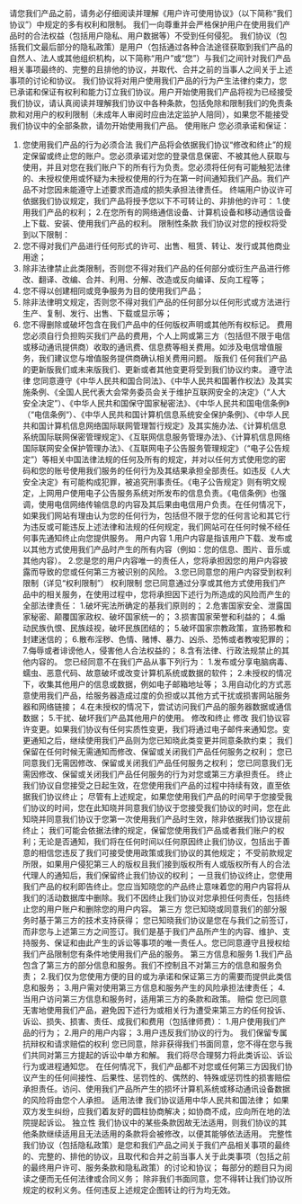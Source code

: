请您我们产品之前，请务必仔细阅读并理解《用户许可使用协议》（以下简称“我们协议”）中规定的多有权利和限制。
我们一向尊重并会严格保护用户在使用我们产品时的合法权益（包括用户隐私、用户数据等）不受到任何侵犯。
我们协议（包括我们文最后部分的隐私政策）是用户（包括通过各种合法途径获取到我们产品的自然人、法人或其他组织机构，以下简称“用户”或“您”）与我们之间针对我们产品相关事项最终的、完整的且排他的协议，并取代、合并之前的当事人之间关于上述事项的讨论和协议。
我们协议将对用户使用我们产品的行为产生法律约束力，您已承诺和保证有权利和能力订立我们协议。用户开始使用我们产品将视为已经接受我们协议，请认真阅读并理解我们协议中各种条款，包括免除和限制我们的免责条款和对用户的权利限制（未成年人审阅时应由法定监护人陪同），如果您不能接受我们协议中的全部条款，请勿开始使用我们产品。
使用账户
您必须承诺和保证：
1. 您使用我们产品的行为必须合法
我们产品将会依据我们协议“修改和终止”的规定保留或终止您的账户。您必须承诺对您的登录信息保密、不被其他人获取与使用，并且对您在我们账户下的所有行为负责。您必须将任何有可能触犯法律的、未授权使用或怀疑为未授权使用的行为在第一时间通知我们产品。我们产品不对您因未能遵守上述要求而造成的损失承担法律责任。
终端用户协议许可
依据我们协议规定，我们产品将授予您以下不可转让的、非排他的许可：
1.使用我们产品的权利；
2.在您所有的网络通信设备、计算机设备和移动通信设备上下载、安装、使用我们产品的权利。
限制性条款
我们协议对您的授权将受到以下限制：
1. 您不得对我们产品进行任何形式的许可、出售、租赁、转让、发行或其他商业用途；
2. 除非法律禁止此类限制，否则您不得对我们产品的任何部分或衍生产品进行修改、翻译、改编、合并、利用、分解、改造或反向编译、反向工程等；
3. 您不得以创建相同或竞争服务为目的使用我们产品；
4. 除非法律明文规定，否则您不得对我们产品的任何部分以任何形式或方法进行生产、复制、发行、出售、下载或显示等；
5. 您不得删除或破坏包含在我们产品中的任何版权声明或其他所有权标记。
费用
您必须自行负担购买我们产品的费用，个人上网或第三方（包括但不限于电信或移动通讯提供商）收取的通讯费、信息费等相关费用。如涉及电信增值服务，我们建议您与增值服务提供商确认相关费用问题。
版我们
任何我们产品的更新版我们或未来版我们、更新或者其他变更将受到我们协议约束。
遵守法律
您同意遵守《中华人民共和国合同法》、《中华人民共和国著作权法》及其实施条例、《全国人民代表大会常务委员会关于维护互联网安全的决定》（“人大安全决定”）、《中华人民共和国保守国家秘密法》、《中华人民共和国电信条例》（“电信条例“）、《中华人民共和国计算机信息系统安全保护条例》、《中华人民共和国计算机信息网络国际联网管理暂行规定》及其实施办法、《计算机信息系统国际联网保密管理规定》、《互联网信息服务管理办法》、《计算机信息网络国际联网安全保护管理办法》、《互联网电子公告服务管理规定》（“电子公告规定”）等相关中国法律法规的任何及所有的规定，并对以任何方式使用您的密码和您的账号使用我们服务的任何行为及其结果承担全部责任。如违反《人大安全决定》有可能构成犯罪，被追究刑事责任。《电子公告规定》则有明文规定，上网用户使用电子公告服务系统对所发布的信息负责。《电信条例》也强调，使用电信网络传输信息的内容及其后果由电信用户负责。在任何情况下，如果我们网站有理由认为您的任何行为，包括但不限于您的任何言论和其它行为违反或可能违反上述法律和法规的任何规定，我们网站可在任何时候不经任何事先通知终止向您提供服务。
用户内容
1.用户内容是指该用户下载、发布或以其他方式使用我们产品时产生的所有内容（例如：您的信息、图片、音乐或其他内容）。
2.您是您的用户内容唯一的责任人，您将承担因您的用户内容披露而导致的您或任何第三方被识别的风险。
3.您已同意您的用户内容受到权利限制（详见“权利限制”）
权利限制
您已同意通过分享或其他方式使用我们产品中的相关服务，在使用过程中，您将承担因下述行为所造成的风险而产生的全部法律责任：
1.破坏宪法所确定的基我们原则的；
2.危害国家安全、泄露国家秘密、颠覆国家政权、破坏国家统一的；
3.损害国家荣誉和利益的；
4.煽动民族仇恨、民族歧视，破坏民族团结的；
5.破坏国家宗教政策，宣扬邪教和封建迷信的；
6.散布淫秽、色情、赌博、暴力、凶杀、恐怖或者教唆犯罪的；
7.侮辱或者诽谤他人，侵害他人合法权益的；
8.含有法律、行政法规禁止的其他内容的。
您已经同意不在我们产品从事下列行为：
1.发布或分享电脑病毒、蠕虫、恶意代码、故意破坏或改变计算机系统或数据的软件；
2.未授权的情况下，收集其他用户的信息或数据，例如电子邮箱地址等；
3.用自动化的方式恶意使用我们产品，给服务器造成过度的负担或以其他方式干扰或损害网站服务器和网络链接；
4.在未授权的情况下，尝试访问我们产品的服务器数据或通信数据；
5.干扰、破坏我们产品其他用户的使用。
修改和终止
修改
我们协议容许变更。如果我们协议有任何实质性变更，我们将通过电子邮件来通知您。变更通知之后，继续使用我们产品则为您已知晓此类变更并同意条款约束；
我们保留在任何时候无需通知而修改、保留或关闭我们产品任何服务之权利；
您已同意我们无需因修改、保留或关闭我们产品任何服务之权利；
您已同意我们无需因修改、保留或关闭我们产品任何服务的行为对您或第三方承担责任。
终止
我们协议自您接受之日起生效，在您使用我们产品的过程中持续有效，直至依据我们协议终止；
尽管有上述规定，如果您使用我们产品的时间早于您接受我们协议的时间，您在此知晓并同意我们协议于您接受我们协议的时间，您在此知晓并同意我们协议于您第一次使用我们产品时生效，除非依据我们协议提前终止；
我们可能会依据法律的规定，保留您使用我们产品或者我们账户的权利；无论是否通知，我们将在任何时间以任何原因终止我们协议，包括出于善意的相信您违反了我们可接受使用政策或我们协议的其他规定；
不受前款规定所限，如果用户侵犯第三人的版权且我们接到版权所有人或版权所有人的合法代理人的通知后，我们保留终止我们协议的权利；
一旦我们协议终止，您使用我们产品的权利即告终止。您应当知晓您的产品终止意味着您的用户内容将从我们的活动数据库中删除。我们不因终止我们协议对您承担任何责任，包括终止您的用户账户和删除您的用户内容。
第三方
您已知晓或同意我们的部分服务时基于第三方的技术支持获得；
您已知晓我们协议是您在与我们之前签订，而非您与上述第三方之间签订。我们是基于我们产品所产生的内容、维护、支持服务、保证和由此产生的诉讼等事项的唯一责任人。您已同意遵守且授权给我们产品限制您有条件地使用我们产品的服务。
第三方信息和服务
1.我们产品包含了第三方的部分信息和服务。我们不控制且不对第三方的信息和服务负责；
2.我们仅为您使用方便的目的或为承诺和保证第三方的需要而提供此类信息和服务；
3.用户需对使用第三方信息和服务产生的风险承担法律责任；
4.当用户访问第三方信息和服务时，适用第三方的条款和政策。
赔偿
您已同意无害地使用我们产品，避免因下述行为或相关行为遭受来第三方的任何投诉、诉讼、损失、损害、责任、成我们和费用（包括律师费）：
1.用户使用我们产品的行为；
2.用户的用户内容；
3.用户违反我们协议的行为。
我们保留专属抗辩权和请求赔偿的权利
您已同意，除非获得我们书面同意，您不得在您与我们共同对第三方提起的诉讼中单方和解。
我们将尽合理努力将此类诉讼、诉讼行为或进程通知您。
在任何情况下，我们产品都不对您或任何第三方因我们协议产生的任何间接性、后果性、惩罚性的、偶然的、特殊或惩罚性的损害赔偿承担责任。访问、使用我们产品所产生的损坏计算机系统或移动通讯设备数据的风险将由您个人承担。
适用法律
我们协议适用中华人民共和国法律；
如果双方发生纠纷，应我们着友好的圆柱协商解决；如协商不成，应向所在地的法院提起诉讼。
独立性
我们协议中的某些条款因故无法适用，则我们协议的其他条款继续适用且无法适用的条款将会被修改，以便其能够依法适用。
完整性
我们协议（包括隐私政策）是您和我们产品之间关于我们产品相关事项的最终的、完整的、排他的协议，且取代和合并之前当事人关于此类事项（包括之前的最终用户许可、服务条款和隐私政策）的讨论和协议；
每部分的题目只为阅读之便而无任何法律或合同义务；
除非我们书面同意，您不得转让我们协议所规定的权利义务。任何违反上述规定企图转让的行为均无效。
